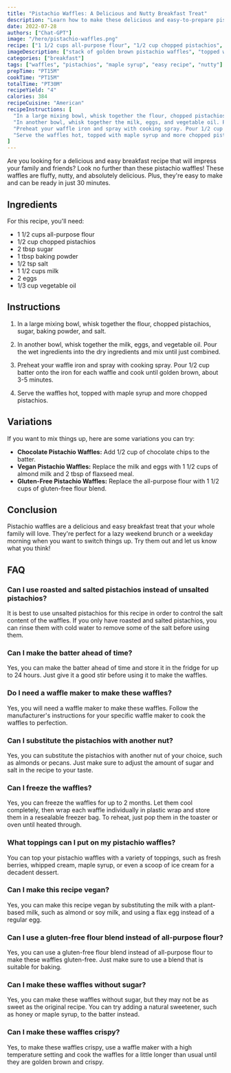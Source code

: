 ```yaml
---
title: "Pistachio Waffles: A Delicious and Nutty Breakfast Treat"
description: "Learn how to make these delicious and easy-to-prepare pistachio waffles for a perfect morning treat! Loaded with crunchy pistachios and served with maple syrup, these waffles are sure to be a hit with everyone in the family."
date: 2022-07-28
authors: ["Chat-GPT"]
image: "/hero/pistachio-waffles.png"
recipe: ["1 1/2 cups all-purpose flour", "1/2 cup chopped pistachios", "2 tbsp sugar", "1 tbsp baking powder", "1/2 tsp salt", "1 1/2 cups milk", "2 eggs", "1/3 cup vegetable oil"]
imageDescription: ["stack of golden brown pistachio waffles", "topped with maple syrup and more chopped pistachios"]
categories: ["breakfast"]
tags: ["waffles", "pistachios", "maple syrup", "easy recipe", "nutty"]
prepTime: "PT15M"
cookTime: "PT15M"
totalTime: "PT30M"
recipeYield: "4"
calories: 384
recipeCuisine: "American"
recipeInstructions: [
  "In a large mixing bowl, whisk together the flour, chopped pistachios, sugar, baking powder, and salt.",
  "In another bowl, whisk together the milk, eggs, and vegetable oil. Pour the wet ingredients into the dry ingredients and mix until just combined.",
  "Preheat your waffle iron and spray with cooking spray. Pour 1/2 cup batter onto the iron for each waffle and cook until golden brown, about 3-5 minutes.",
  "Serve the waffles hot, topped with maple syrup and more chopped pistachios."
]
---
```


Are you looking for a delicious and easy breakfast recipe that will impress your family and friends? Look no further than these pistachio waffles! These waffles are fluffy, nutty, and absolutely delicious. Plus, they're easy to make and can be ready in just 30 minutes.

## Ingredients

For this recipe, you'll need:

- 1 1/2 cups all-purpose flour
- 1/2 cup chopped pistachios
- 2 tbsp sugar
- 1 tbsp baking powder
- 1/2 tsp salt
- 1 1/2 cups milk
- 2 eggs
- 1/3 cup vegetable oil

## Instructions

1. In a large mixing bowl, whisk together the flour, chopped pistachios, sugar, baking powder, and salt.

2. In another bowl, whisk together the milk, eggs, and vegetable oil. Pour the wet ingredients into the dry ingredients and mix until just combined.

3. Preheat your waffle iron and spray with cooking spray. Pour 1/2 cup batter onto the iron for each waffle and cook until golden brown, about 3-5 minutes.

4. Serve the waffles hot, topped with maple syrup and more chopped pistachios.

## Variations

If you want to mix things up, here are some variations you can try:

- **Chocolate Pistachio Waffles:** Add 1/2 cup of chocolate chips to the batter.
- **Vegan Pistachio Waffles:** Replace the milk and eggs with 1 1/2 cups of almond milk and 2 tbsp of flaxseed meal.
- **Gluten-Free Pistachio Waffles:** Replace the all-purpose flour with 1 1/2 cups of gluten-free flour blend.

## Conclusion

Pistachio waffles are a delicious and easy breakfast treat that your whole family will love. They're perfect for a lazy weekend brunch or a weekday morning when you want to switch things up. Try them out and let us know what you think!

## FAQ

### Can I use roasted and salted pistachios instead of unsalted pistachios?

It is best to use unsalted pistachios for this recipe in order to control the salt content of the waffles. If you only have roasted and salted pistachios, you can rinse them with cold water to remove some of the salt before using them.

### Can I make the batter ahead of time?

Yes, you can make the batter ahead of time and store it in the fridge for up to 24 hours. Just give it a good stir before using it to make the waffles.

### Do I need a waffle maker to make these waffles?

Yes, you will need a waffle maker to make these waffles. Follow the manufacturer's instructions for your specific waffle maker to cook the waffles to perfection.

### Can I substitute the pistachios with another nut?

Yes, you can substitute the pistachios with another nut of your choice, such as almonds or pecans. Just make sure to adjust the amount of sugar and salt in the recipe to your taste.

### Can I freeze the waffles?

Yes, you can freeze the waffles for up to 2 months. Let them cool completely, then wrap each waffle individually in plastic wrap and store them in a resealable freezer bag. To reheat, just pop them in the toaster or oven until heated through.

### What toppings can I put on my pistachio waffles?

You can top your pistachio waffles with a variety of toppings, such as fresh berries, whipped cream, maple syrup, or even a scoop of ice cream for a decadent dessert.

### Can I make this recipe vegan?

Yes, you can make this recipe vegan by substituting the milk with a plant-based milk, such as almond or soy milk, and using a flax egg instead of a regular egg.

### Can I use a gluten-free flour blend instead of all-purpose flour?

Yes, you can use a gluten-free flour blend instead of all-purpose flour to make these waffles gluten-free. Just make sure to use a blend that is suitable for baking.

### Can I make these waffles without sugar?

Yes, you can make these waffles without sugar, but they may not be as sweet as the original recipe. You can try adding a natural sweetener, such as honey or maple syrup, to the batter instead.

### Can I make these waffles crispy?

Yes, to make these waffles crispy, use a waffle maker with a high temperature setting and cook the waffles for a little longer than usual until they are golden brown and crispy.